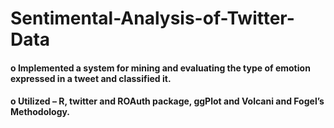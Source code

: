 # Sentimental-Analysis-of-Twitter-Data

#### o Implemented a system for mining and evaluating the type of emotion expressed in a tweet and classified it.
#### o Utilized – R, twitter and ROAuth package, ggPlot and Volcani and Fogel’s Methodology.
